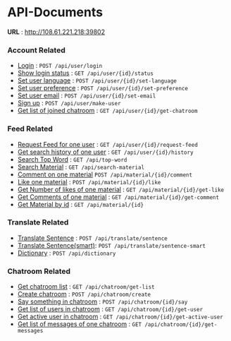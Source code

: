 # API-Documents

**URL** : http://108.61.221.218:39802

### Account Related

* [Login](api/user/login.md) : `POST /api/user/login`
* [Show login status](api/user/{id}/status.md) : `GET /api/user/{id}/status`
* [Set user language](user/{id}/set-language.md) : `POST /api/user/{id}/set-language`
* [Set user preference](user/{id}/set-preference.md) : `POST /api/user/{id}/set-preference`
* [Set user email](user/{id}/set-email.md) : `POST /api/user/{id}/set-email`
* [Sign up](user/make-user.md) : `POST /api/user/make-user`
* [Get list of joined chatroom](api/user/{id}/get-chatroom.md) : `GET /api/user/{id}/get-chatroom`

### Feed Related

* [Request Feed for one user](api/user/{id}/request-feed.md) : `GET /api/user/{id}/request-feed`
* [Get search history of one user](api/user/{id}/history.md) : `GET /api/user/{id}/history`
* [Search Top Word](api/top-word.md) : `GET /api/top-word`
* [Search Material](api/search-material.md) : `GET /api/search-material`
* [Comment on one material](api/material/{id}/comment.md) `POST /api/material/{id}/comment`
* [Like one material](api/material/{id}/like.md) : `POST /api/material/{id}/like`
* [Get Number of likes of one material](api/material/{id}/get-like.md) : `GET /api/material/{id}/get-like`
* [Get Comments of one material](api/material/{id}/get-comment.md) : `GET /api/material/{id}/get-comment`
* [Get Material by id](api/material/{id}.md) : `GET /api/material/{id}`

### Translate Related

* [Translate Sentence](api/translate/sentence.md) : `POST /api/translate/sentence`
* [Translate Sentence(smart)](api/translate/sentence-smart.md): `POST /api/translate/sentence-smart`
* [Dictionary](api/dictionary.md) : `POST /api/dictionary`

### Chatroom Related

* [Get chatroom list](api/chatroom/get-list.md) : `GET /api/chatroom/get-list`
* [Create chatroom](api/chatroom/create.md) : `POST /api/chatroom/create`
* [Say something in chatroom](api/chatroom/{id}/say.md) : `POST /api/chatroom/{id}/say`
* [Get list of users in chatroom](api/chatroom/{id}/get-user.md) : `GET /api/chatroom/{id}/get-user`
* [Get active user in chatroom](api/chatroom/{id}/get-active-user.md) : `GET /api/chatroom/{id}/get-active-user`
* [Get list of messages of one chatroom](api/chatrooom/{id}/get-messages) : `GET /api/chatroom/{id}/get-messages`